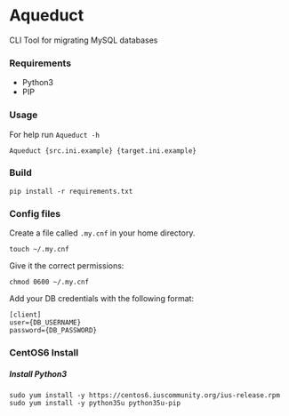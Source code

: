 # Aqueduct
CLI Tool for migrating MySQL databases

### Requirements
- Python3
- PIP

### Usage
For help run `Aqueduct -h`
```
Aqueduct {src.ini.example} {target.ini.example}
```

### Build
```
pip install -r requirements.txt
```

### Config files
Create a file called `.my.cnf` in your home directory.
```
touch ~/.my.cnf
```

Give it the correct permissions:
```
chmod 0600 ~/.my.cnf
```

Add your DB credentials with the following format:
```
[client]
user={DB_USERNAME}
password={DB_PASSWORD}
```

### CentOS6 Install
##### Install Python3
```
sudo yum install -y https://centos6.iuscommunity.org/ius-release.rpm
sudo yum install -y python35u python35u-pip
```
